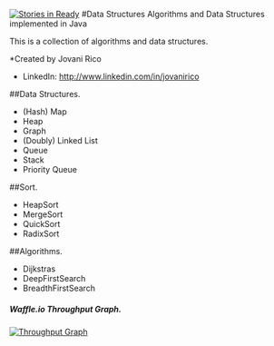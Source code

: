 [![Stories in Ready](https://badge.waffle.io/jovanimtzrico/DataStructureAlgorithms.png?label=ready&title=Ready)](https://waffle.io/jovanimtzrico/DataStructureAlgorithms)
#Data Structures
Algorithms and Data Structures implemented in Java

This is a collection of algorithms and data structures.

*Created by Jovani Rico
* LinkedIn: http://www.linkedin.com/in/jovanirico

##Data Structures.

- (Hash) Map
- Heap
- Graph
- (Doubly) Linked List
- Queue
- Stack
- Priority Queue

##Sort.
- HeapSort
- MergeSort
- QuickSort
- RadixSort

##Algorithms.
- Dijkstras
- DeepFirstSearch
- BreadthFirstSearch

##### Waffle.io Throughput Graph.
[![Throughput Graph](https://graphs.waffle.io/jovanimtzrico/DataStructureAlgorithms/throughput.svg)](https://waffle.io/jovanimtzrico/DataStructureAlgorithms/metrics/throughput)
